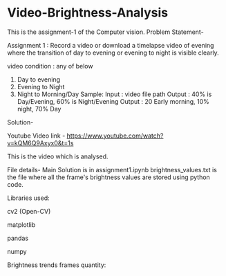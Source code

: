 # Video-Brightness-Analysis
This is the assignment-1 of the Computer vision.
Problem Statement-

Assignment 1 :
Record a video or download a timelapse video of evening where the transition of day to evening or evening to night is visible clearly.

video condition : any of below

1. Day to evening
2. Evening to Night
3. Night to Morning/Day Sample: Input : video file path Output : 40% is Day/Evening, 60% is Night/Evening Output : 20 Early morning, 10% night, 70% Day
   
Solution-

Youtube Video link - https://www.youtube.com/watch?v=kQM6Q9Axyx0&t=1s

This is the video which is analysed.

File details- Main Solution is in assignment1.ipynb
brightness_values.txt is the file where all the frame's brightness values are stored using python code.

Libraries used:

cv2 (Open-CV)

matplotlib

pandas

numpy

Brightness trends frames quantity:

